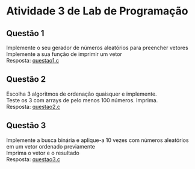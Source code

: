 # Atividade 3 de Lab de Programação

## Questão 1
Implemente o seu gerador de números aleatórios para preencher vetores<br>
Implemente a sua função de imprimir um vetor<br>
Resposta: [questao1.c](https://github.com/jhonnycs/atv-lab/blob/main/atividade3/questao1.c)

## Questão 2
Escolha 3 algoritmos de ordenação quaisquer e implemente.<br>
Teste os 3 com arrays de pelo menos 100 números. Imprima.<br>
Resposta: [questao2.c](https://github.com/jhonnycs/atv-lab/blob/main/atividade3/questao2.c)


## Questão 3
Implemente a busca binária e aplique-a 10 vezes com números aleatórios<br>
em um vetor ordenado previamente<br>
Imprima o vetor e o resultado<br>
Resposta: [questao3.c](https://github.com/jhonnycs/atv-lab/blob/main/atividade3/questao3.c)
